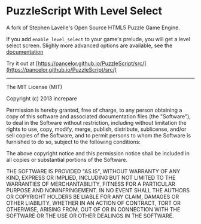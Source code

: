 PuzzleScript With Level Select
==============================

A fork of Stephen Lavelle's Open Source HTML5 Puzzle Game Engine.

If you add `enable_level_select` to your game's prelude, you will get
a level select screen. Slighly more advanced options are available, see
the [documentation](https://pancelor.github.io/PuzzleScript/Documentation/levels.html)

Try it out at [https://pancelor.github.io/PuzzleScript/src/](https://pancelor.github.io/PuzzleScript/src/)

-----

The MIT License (MIT)

Copyright (c) 2013 increpare

Permission is hereby granted, free of charge, to any person obtaining a copy
of this software and associated documentation files (the "Software"), to deal
in the Software without restriction, including without limitation the rights
to use, copy, modify, merge, publish, distribute, sublicense, and/or sell
copies of the Software, and to permit persons to whom the Software is
furnished to do so, subject to the following conditions:

The above copyright notice and this permission notice shall be included in
all copies or substantial portions of the Software.

THE SOFTWARE IS PROVIDED "AS IS", WITHOUT WARRANTY OF ANY KIND, EXPRESS OR
IMPLIED, INCLUDING BUT NOT LIMITED TO THE WARRANTIES OF MERCHANTABILITY,
FITNESS FOR A PARTICULAR PURPOSE AND NONINFRINGEMENT. IN NO EVENT SHALL THE
AUTHORS OR COPYRIGHT HOLDERS BE LIABLE FOR ANY CLAIM, DAMAGES OR OTHER
LIABILITY, WHETHER IN AN ACTION OF CONTRACT, TORT OR OTHERWISE, ARISING FROM,
OUT OF OR IN CONNECTION WITH THE SOFTWARE OR THE USE OR OTHER DEALINGS IN
THE SOFTWARE.
